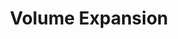 ---
title: Volume Expansion
menu:
  docs_{{ .version }}:
    identifier: mg-volume-expansion
    name: Volume Expansion
    parent: mg-mongodb-guides
    weight: 44
menu_name: docs_{{ .version }}
---